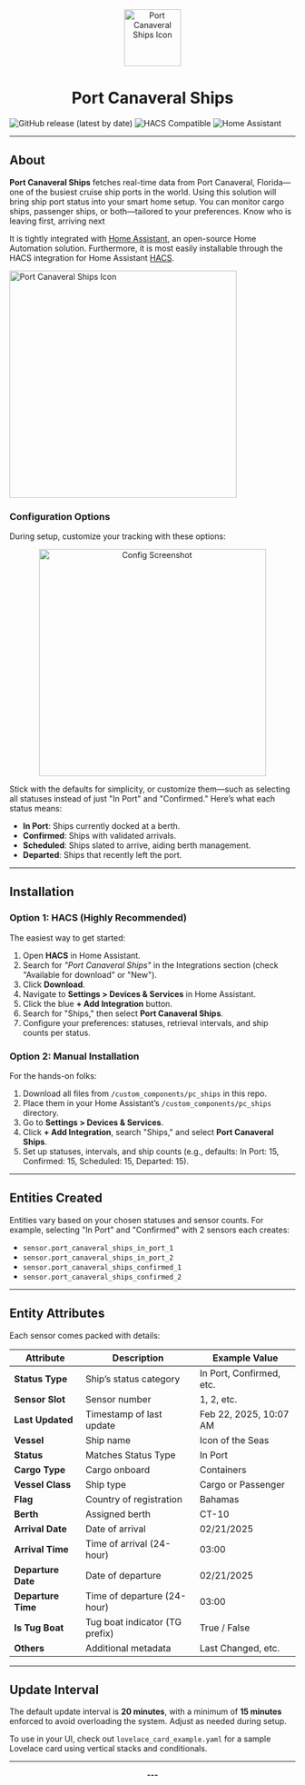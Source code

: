 <!-- Icon at the top -->
<div align="center">
  <img src="https://github.com/mattbratt/pc_ships/blob/main/images/icon.png" alt="Port Canaveral Ships Icon" width="100"><h1>Port Canaveral Ships</h1>
</div>

![GitHub release (latest by date)](https://img.shields.io/github/v/release/mattbratt/pc_ships?style=flat-square)
![HACS Compatible](https://img.shields.io/badge/HACS-Compatible-brightgreen?style=flat-square)
![Home Assistant](https://img.shields.io/badge/Home%20Assistant-Integration-blue?style=flat-square)

---

## About

**Port Canaveral Ships** fetches real-time data from Port Canaveral, Florida—one of the busiest cruise ship ports in the world. Using this solution will bring ship port status into your smart home setup. You can monitor cargo ships, passenger ships, or both—tailored to your preferences. Know who is leaving first, arriving next 

It is tightly integrated with  [Home Assistant](https://www.home-assistant.io/), an open-source Home Automation solution. Furthermore, it is most easily installable through the HACS integration for Home Assistant [HACS](https://hacs.xyz/). 

<img src="https://github.com/mattbratt/pc_ships/blob/main/images/port_canaveral_map.png" alt="Port Canaveral Ships Icon" width="400">

### Configuration Options
During setup, customize your tracking with these options:

<div align="center">
  <img src="https://github.com/mattbratt/pc_ships/blob/main/images/pc_ships_config.png" alt="Config Screenshot" width="400">
</div>

Stick with the defaults for simplicity, or customize them—such as selecting all statuses instead of just "In Port" and "Confirmed." Here’s what each status means:

- **In Port**: Ships currently docked at a berth.
- **Confirmed**: Ships with validated arrivals.
- **Scheduled**: Ships slated to arrive, aiding berth management.
- **Departed**: Ships that recently left the port.

---

## Installation

### Option 1: HACS (Highly Recommended)
The easiest way to get started:

1. Open **HACS** in Home Assistant.
2. Search for *"Port Canaveral Ships"* in the Integrations section (check "Available for download" or "New").
3. Click **Download**.
4. Navigate to **Settings > Devices & Services** in Home Assistant.
5. Click the blue **+ Add Integration** button.
6. Search for "Ships," then select **Port Canaveral Ships**.
7. Configure your preferences: statuses, retrieval intervals, and ship counts per status.

### Option 2: Manual Installation
For the hands-on folks:

1. Download all files from `/custom_components/pc_ships` in this repo.
2. Place them in your Home Assistant’s `/custom_components/pc_ships` directory.
3. Go to **Settings > Devices & Services**.
4. Click **+ Add Integration**, search "Ships," and select **Port Canaveral Ships**.
5. Set up statuses, intervals, and ship counts (e.g., defaults: In Port: 15, Confirmed: 15, Scheduled: 15, Departed: 15).

---

## Entities Created

Entities vary based on your chosen statuses and sensor counts. For example, selecting "In Port" and "Confirmed" with 2 sensors each creates:

- `sensor.port_canaveral_ships_in_port_1`
- `sensor.port_canaveral_ships_in_port_2`
- `sensor.port_canaveral_ships_confirmed_1`
- `sensor.port_canaveral_ships_confirmed_2`

---

## Entity Attributes

Each sensor comes packed with details:

| Attribute          | Description                          | Example Value            |
|--------------------|--------------------------------------|--------------------------|
| **Status Type**    | Ship’s status category              | In Port, Confirmed, etc. |
| **Sensor Slot**    | Sensor number                       | 1, 2, etc.              |
| **Last Updated**   | Timestamp of last update            | Feb 22, 2025, 10:07 AM  |
| **Vessel**         | Ship name                           | Icon of the Seas        |
| **Status**         | Matches Status Type                 | In Port                 |
| **Cargo Type**     | Cargo onboard                       | Containers              |
| **Vessel Class**   | Ship type                           | Cargo or Passenger      |
| **Flag**           | Country of registration             | Bahamas                 |
| **Berth**          | Assigned berth                      | CT-10                   |
| **Arrival Date**   | Date of arrival                     | 02/21/2025              |
| **Arrival Time**   | Time of arrival (24-hour)           | 03:00                   |
| **Departure Date** | Date of departure                   | 02/21/2025              |
| **Departure Time** | Time of departure (24-hour)         | 03:00                   |
| **Is Tug Boat**    | Tug boat indicator (TG prefix)      | True / False            |
| **Others**         | Additional metadata                 | Last Changed, etc.      |

---

## Update Interval

The default update interval is **20 minutes**, with a minimum of **15 minutes** enforced to avoid overloading the system. Adjust as needed during setup.

To use in your UI, check out `lovelace_card_example.yaml` for a sample Lovelace card using vertical stacks and conditionals.

---

<div align="center">
  <strong>---</strong>
</div>
